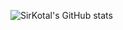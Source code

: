 ![SirKotal's GitHub stats](https://github-readme-stats.vercel.app/api?username=sirkotal&count_private=true&show_icons=true&theme=tokyonight)
